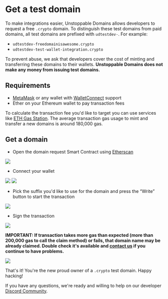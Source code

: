 # Get a test domain

To make integrations easier, Unstoppable Domains allows developers to request a free `.crypto` domain. To distinguish these test domains from paid domains, all test domains are prefixed with `udtestdev-`. For example:

- `udtestdev-freedomainisawesome.crypto`
- `udtestdev-test-wallet-integration.crypto`

To prevent abuse, we ask that developers cover the cost of minting and transferring these domains to their wallets. **Unstoppable Domains does not make any money from issuing test domains.**

## Requirements

- [MetaMask](https://metamask.io/) or any wallet with [WalletConnect](https://walletconnect.org/wallets) support
- Ether on your Ethereum wallet to pay transaction fees

To calculate the transaction fee you'd like to target you can use services like [ETH Gas Station](https://ethgasstation.info/calculatorTxV.php). The average transaction gas usage to mint and transfer a new domains is around 180,000 gas.

## Get a domain

-  Open the domain request Smart Contract using [Etherscan](https://etherscan.io/address/0x1fC985cAc641ED5846b631f96F35d9b48Bc3b834#writeContract)

![](../.gitbook/assets/integrations/get-test-domain/step-1.png)

- Connect your wallet

![](../.gitbook/assets/integrations/get-test-domain/step-2.png)
![](../.gitbook/assets/integrations/get-test-domain/step-2-1.png)

- Pick the suffix you'd like to use for the domain and press the “Write” button to start the transaction

![](../.gitbook/assets/integrations/get-test-domain/step-3.png)

- Sign the transaction

![](../.gitbook/assets/integrations/get-test-domain/step-4.png)

**IMPORTANT: If transaction takes more gas than expected (more than 200,000 gas to call the claim method) or fails, that domain name may be already claimed. Double check it's available and [contact us](https://discord.gg/b6ZVxSZ9Hn) if you continue to have problems.**

![](../.gitbook/assets/integrations/get-test-domain/step-4-1.png)

That's it! You're the new proud owner of a `.crypto` test domain. Happy hacking!

If you have any questions, we're ready and willing to help on our developer [Discord Community](https://discord.gg/b6ZVxSZ9Hn).